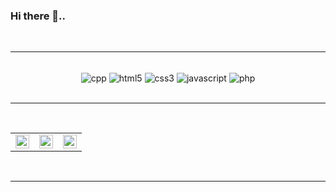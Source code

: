 ### Hi there 👋..
<br>
<hr>
<br>

<div class="techstack" style="align:center"
  <img align="center" alt="c" width="auto" src="https://img.shields.io/badge/C-00599C?style=for-the-badge&logo=c&logoColor=white" />
  <img align="center" alt="cpp" width="auto" src="https://img.shields.io/badge/C%2B%2B-00599C?style=for-the-badge&logo=c%2B%2B&logoColor=white" />
  <img align="center" alt="html5" width="auto" src="https://img.shields.io/badge/HTML5-E34F26?style=for-the-badge&logo=html5&logoColor=white" />
  <img align="center" alt="css3" width="auto" src="https://img.shields.io/badge/CSS3-1572B6?style=for-the-badge&logo=css3&logoColor=white" />
  <img align="center" alt="javascript" width="auto" src="https://img.shields.io/badge/JavaScript-323330?style=for-the-badge&logo=javascript&logoColor=F7DF1E" />
  <img align="center" alt="php" width="auto" src="https://img.shields.io/badge/PHP-777BB4?style=for-the-badge&logo=php&logoColor=white" />
</div>
</div>


<br>
<hr>
<br>



<table align="center" >
  <tr >
    <td >
<a target="_blank" href="https://www.linkedin.com/in/alto-b-puthethu-b864b6251">
  <img align="center" alt="LinkdeIN" width="22px" src="https://cdn.jsdelivr.net/npm/simple-icons@v3/icons/linkedin.svg" />
</a>
    </td>
  <td>
<a target="_blank" href="https://www.instagram.com/_fotofreak_/">
  <img align="center" alt="Instagram" width="22px" src="https://cdn.jsdelivr.net/npm/simple-icons@v3/icons/instagram.svg" />
</a>
  </td>
  <td>
<a target="_blank" href="mailto:altob282@gmail.com">
  <img align="center" alt="Gmail" width="22px" src="https://cdn.jsdelivr.net/npm/simple-icons@v3/icons/gmail.svg"/>
</a>
  </td>
  </tr>
</table>

<br>
<hr>




<!--
**Alto-b/Alto-b** is a ✨ _special_ ✨ repository because its `README.md` (this file) appears on your GitHub profile.

Here are some ideas to get you started:

- 🔭 I’m currently working on ...
- 🌱 I’m currently learning ...
- 👯 I’m looking to collaborate on ...
- 🤔 I’m looking for help with ...
- 💬 Ask me about ...
- 📫 How to reach me: ...
- 😄 Pronouns: ...
- ⚡ Fun fact: ...
-->


